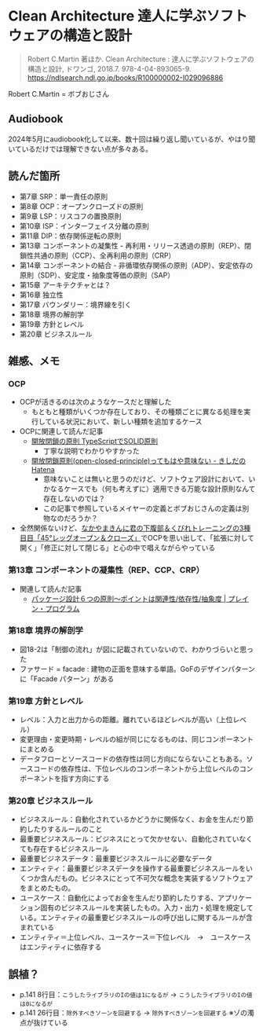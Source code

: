 # Clean Architecture 達人に学ぶソフトウェアの構造と設計
> Robert C.Martin 著ほか. Clean Architecture : 達人に学ぶソフトウェアの構造と設計, ドワンゴ, 2018.7. 978-4-04-893065-9. https://ndlsearch.ndl.go.jp/books/R100000002-I029096886

Robert C.Martin = ボブおじさん

## Audiobook
2024年5月にaudiobook化して以来、数十回は繰り返し聞いているが、やはり聞いているだけでは理解できない点が多々ある。

## 読んだ箇所
- 第7章 SRP：単一責任の原則
- 第8章 OCP：オープンクローズドの原則
- 第9章 LSP：リスコフの置換原則
- 第10章 ISP：インターフェイス分離の原則
- 第11章 DIP：依存関係逆転の原則
- 第13章 コンポーネントの凝集性 - 再利用・リリース透過の原則（REP）、閉鎖性共通の原則（CCP）、全再利用の原則（CRP）
- 第14章 コンポーネントの結合 - 非循環依存関係の原則（ADP）、安定依存の原則（SDP）、安定度・抽象度等価の原則（SAP）
- 第15章 アーキテクチャとは？
- 第16章 独立性
- 第17章 バウンダリー：境界線を引く
- 第18章 境界の解剖学
- 第19章 方針とレベル
- 第20章 ビジネスルール

## 雑感、メモ
### OCP
- OCPが活きるのは次のようなケースだと理解した
    - もともと種類がいくつか存在しており、その種類ごとに異なる処理を実行している状況において、新しい種類を追加するケース
- OCPに関連して読んだ記事
    - [開放閉鎖の原則 TypeScriptでSOLID原則](https://gntk.dev/post/20210916-learn-solid-principle-ocp/)
        - 丁寧な説明でわかりやすかった
    - [開放閉鎖原則\(open\-closed\-principle\)ってもはや意味ない \- きしだのHatena](https://nowokay.hatenablog.com/entry/2025/02/19/192438)
        - 意味ないことは無いと思うのだけど、ソフトウェア設計において、いかなるケースでも（何も考えずに）適用できる万能な設計原則なんて存在しないのでは？
        - この記事で参照しているメイヤーの定義とボブおじさんの定義は別物なのだろうか？
- 全然関係ないけど、[なかやまきんに君の下腹部＆くびれトレーニングの3種目目「45°レッグオープン＆クローズ」](https://www.youtube.com/watch?v=o5vb430_m38&t=136s)でOCPを思い出して、「拡張に対して開く」「修正に対して閉じる」と心の中で唱えながらやっている

### 第13章 コンポーネントの凝集性（REP、CCP、CRP）
- 関連して読んだ記事
    - [パッケージ設計６つの原則～ポイントは関連性/依存性/抽象度 \| プレイン・プログラム](https://plainprogram.com/package-principles/)

### 第18章 境界の解剖学
- 図18-2は「制御の流れ」が図に記載されていないので、わかりづらいと思った
- ファサード = facade : 建物の正面を意味する単語。GoFのデザインパターンに「Facade パターン」がある

### 第19章 方針とレベル
- レベル：入力と出力からの距離。離れているほどレベルが高い（上位レベル）
- 変更理由・変更時期・レベルの組が同じになるものは、同じコンポーネントにまとめる
- データフローとソースコードの依存性は同じ方向にならないこともある。ソースコードの依存性は、下位レベルのコンポーネントから上位レベルのコンポーネントを指す方向にする

### 第20章 ビジネスルール
- ビジネスルール：自動化されているかどうかに関係なく、お金を生んだり節約したりするルールのこと
- 最重要ビジネスルール：ビジネスにとって欠かせない、自動化されていなくても存在するビジネスルール
- 最重要ビジネスデータ：最重要ビジネスルールに必要なデータ
- エンティティ：最重要ビジネスデータを操作する最重要ビジネスルールをいくつか含んだもの。ビジネスにとって不可欠な概念を実装するソフトウェアをまとめたもの。
- ユースケース：自動化によってお金を生んだり節約したりする、アプリケーション固有のビジネスルールを実装したもの。入力・出力・処理を規定している。エンティティの最重要ビジネスルールの呼び出しに関するルールが含まれている
- エンティティ＝上位レベル、ユースケース＝下位レベル　→　ユースケースはエンティティに依存する

## 誤植？
- p.141 8行目：`こうしたライブラリのIの値は1になるが` → `こうしたライブラリのIの値は0になるが`
- p.141 26行目：`除外すべきソーンを回避する` → `除外すべきゾーンを回避する` ※ゾの濁点が抜けている
